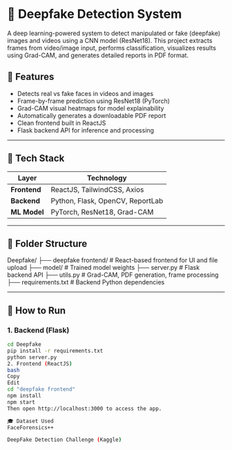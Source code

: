 # 🧠 Deepfake Detection System

A deep learning-powered system to detect manipulated or fake (deepfake) images and videos using a CNN model (ResNet18). This project extracts frames from video/image input, performs classification, visualizes results using Grad-CAM, and generates detailed reports in PDF format.

## 🔧 Features

- Detects real vs fake faces in videos and images
- Frame-by-frame prediction using ResNet18 (PyTorch)
- Grad-CAM visual heatmaps for model explainability
- Automatically generates a downloadable PDF report
- Clean frontend built in ReactJS
- Flask backend API for inference and processing

---

## 🚀 Tech Stack

| Layer         | Technology                          |
|---------------|--------------------------------------|
| **Frontend**  | ReactJS, TailwindCSS, Axios          |
| **Backend**   | Python, Flask, OpenCV, ReportLab     |
| **ML Model**  | PyTorch, ResNet18, Grad-CAM          |

---

## 📁 Folder Structure

Deepfake/
├── deepfake frontend/ # React-based frontend for UI and file upload
├── model/ # Trained model weights
├── server.py # Flask backend API
├── utils.py # Grad-CAM, PDF generation, frame processing
├── requirements.txt # Backend Python dependencies



---

## 🧪 How to Run

### 1. Backend (Flask)

```bash
cd Deepfake
pip install -r requirements.txt
python server.py
2. Frontend (ReactJS)
bash
Copy
Edit
cd "deepfake frontend"
npm install
npm start
Then open http://localhost:3000 to access the app.

🎓 Dataset Used
FaceForensics++

DeepFake Detection Challenge (Kaggle)

